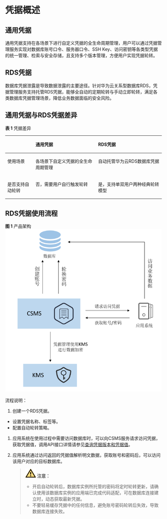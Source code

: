 # 凭据概述<a name="dew_01_2000"></a>

## 通用凭据<a name="section1551681401517"></a>

通用凭据支持在各场景下进行自定义凭据的全生命周期管理，用户可以通过凭据管理服务实现对数据库账号口令、服务器口令、SSH Key、访问密钥等各类型凭据的统一管理、检索与安全存储，且支持多个版本管理，方便用户实现凭据轮转。

## RDS凭据<a name="section967819051816"></a>

数据库凭据泄露是导致数据泄露的主要途径。针对华为云关系型数据库RDS，凭据管理服务支持托管RDS凭据，能够全自动的定期轮转与手动立即轮转，满足各类数据库凭据管理场景，降低业务数据面临的安全风险。

## 通用凭据与RDS凭据差异<a name="section85671520131818"></a>

**表 1**  凭据差异

<a name="table113684611818"></a>
<table><thead align="left"><tr id="row17136134614181"><th class="cellrowborder" valign="top" width="18%" id="mcps1.2.4.1.1">&nbsp;&nbsp;</th>
<th class="cellrowborder" valign="top" width="40%" id="mcps1.2.4.1.2"><p id="p1813712467189"><a name="p1813712467189"></a><a name="p1813712467189"></a>通用凭据</p>
</th>
<th class="cellrowborder" valign="top" width="42%" id="mcps1.2.4.1.3"><p id="p171371646151811"><a name="p171371646151811"></a><a name="p171371646151811"></a>RDS凭据</p>
</th>
</tr>
</thead>
<tbody><tr id="row15137124610181"><td class="cellrowborder" valign="top" width="18%" headers="mcps1.2.4.1.1 "><p id="p1413724691817"><a name="p1413724691817"></a><a name="p1413724691817"></a>使用场景</p>
</td>
<td class="cellrowborder" valign="top" width="40%" headers="mcps1.2.4.1.2 "><p id="p0137246111816"><a name="p0137246111816"></a><a name="p0137246111816"></a>各场景下自定义凭据的全生命周期管理</p>
</td>
<td class="cellrowborder" valign="top" width="42%" headers="mcps1.2.4.1.3 "><p id="p813714463180"><a name="p813714463180"></a><a name="p813714463180"></a>自动托管华为云RDS数据库凭据</p>
</td>
</tr>
<tr id="row16137134618187"><td class="cellrowborder" valign="top" width="18%" headers="mcps1.2.4.1.1 "><p id="p1613774601815"><a name="p1613774601815"></a><a name="p1613774601815"></a>是否支持自动轮转</p>
</td>
<td class="cellrowborder" valign="top" width="40%" headers="mcps1.2.4.1.2 "><p id="p19137046161814"><a name="p19137046161814"></a><a name="p19137046161814"></a>否，需要用户自行触发轮转</p>
</td>
<td class="cellrowborder" valign="top" width="42%" headers="mcps1.2.4.1.3 "><p id="p141371046201815"><a name="p141371046201815"></a><a name="p141371046201815"></a>是，支持单双用户两种经典轮转模型</p>
</td>
</tr>
</tbody>
</table>

## RDS凭据使用流程<a name="section12411821144013"></a>

**图 1**  产品架构<a name="fig1767083084116"></a>  
![](figures/产品架构.png "产品架构")

流程说明：

1.  创建一个RDS凭据。

-   设置凭据名称、标签等。
-   配置自动轮转策略。

1.  应用系统在使用过程中需要访问数据库时，可以向CSMS服务请求访问凭据，获取凭据值，调用API接口详情请参见[查询凭据版本和凭据值](https://support.huaweicloud.com/api-dew/ShowSecretVersion.html)。
2.  应用系统通过访问返回的凭据值解析明文数据，获取账号和密码后，可以访问该用户对应的目标数据库。

    >![](public_sys-resources/icon-caution.gif) **注意：** 
    >-   开启自动轮转后，数据库实例所托管的密码将定时轮转更新，请确认使用该数据库实例的应用端已完成代码适配，可在数据库连接建立时，动态获取最新凭据。
    >-   不要轻易缓存凭据中的任何信息，避免账号密码轮转后失效，导致数据库连接失败。

